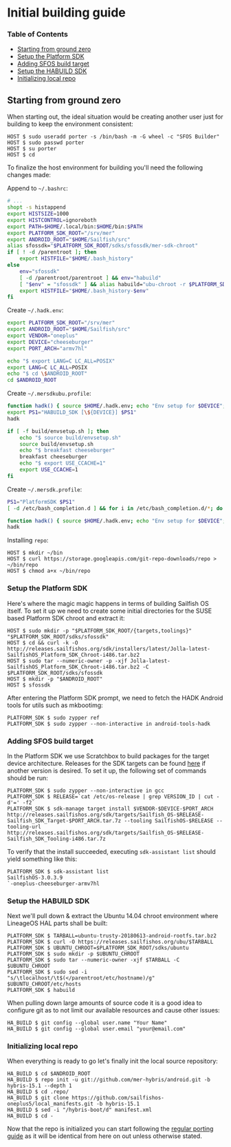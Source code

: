 # Initial building guide

### Table of Contents
* [Starting from ground zero](#starting-from-ground-zero)
* [Setup the Platform SDK](#setup-the-platform-sdk)
* [Adding SFOS build target](#adding-sfos-build-target)
* [Setup the HABUILD SDK](#setup-the-habuild-sdk)
* [Initializing local repo](#initializing-local-repo)

## Starting from ground zero

When starting out, the ideal situation would be creating another user just for building to keep the environment consistent:
```
HOST $ sudo useradd porter -s /bin/bash -m -G wheel -c "SFOS Builder"
HOST $ sudo passwd porter
HOST $ su porter
HOST $ cd
```

To finalize the host environment for building you'll need the following changes made:

Append to `~/.bashrc`:
```bash
# ...
shopt -s histappend
export HISTSIZE=1000
export HISTCONTROL=ignoreboth
export PATH=$HOME/.local/bin:$HOME/bin:$PATH
export PLATFORM_SDK_ROOT="/srv/mer"
export ANDROID_ROOT="$HOME/Sailfish/src"
alias sfossdk="$PLATFORM_SDK_ROOT/sdks/sfossdk/mer-sdk-chroot"
if [ ! -d /parentroot ]; then
    export HISTFILE="$HOME/.bash_history"
else
    env="sfossdk"
    [ -d /parentroot/parentroot ] && env="habuild"
    [ "$env" = "sfossdk" ] && alias habuild="ubu-chroot -r $PLATFORM_SDK_ROOT/sdks/ubuntu"
    export HISTFILE="$HOME/.bash_history-$env"
fi
```

Create `~/.hadk.env`:
```bash
export PLATFORM_SDK_ROOT="/srv/mer"
export ANDROID_ROOT="$HOME/Sailfish/src"
export VENDOR="oneplus"
export DEVICE="cheeseburger"
export PORT_ARCH="armv7hl"

echo "$ export LANG=C LC_ALL=POSIX"
export LANG=C LC_ALL=POSIX
echo "$ cd \$ANDROID_ROOT"
cd $ANDROID_ROOT
```

Create `~/.mersdkubu.profile`:
```bash
function hadk() { source $HOME/.hadk.env; echo "Env setup for $DEVICE"; }
export PS1="HABUILD_SDK [\${DEVICE}] $PS1"
hadk

if [ -f build/envsetup.sh ]; then
    echo "$ source build/envsetup.sh"
    source build/envsetup.sh
    echo "$ breakfast cheeseburger"
    breakfast cheeseburger
    echo "$ export USE_CCACHE=1"
    export USE_CCACHE=1
fi
```

Create `~/.mersdk.profile`:
```bash
PS1="PlatformSDK $PS1"
[ -d /etc/bash_completion.d ] && for i in /etc/bash_completion.d/*; do . $i; done

function hadk() { source $HOME/.hadk.env; echo "Env setup for $DEVICE"; }
hadk
```
Installing `repo`:
```
HOST $ mkdir ~/bin
HOST $ curl https://storage.googleapis.com/git-repo-downloads/repo > ~/bin/repo
HOST $ chmod a+x ~/bin/repo
```


### Setup the Platform SDK

Here's where the magic magic happens in terms of building Sailfish OS itself. To set it up we need to create some initial directories for the SUSE based Platform SDK chroot and extract it:
```
HOST $ sudo mkdir -p "$PLATFORM_SDK_ROOT/{targets,toolings}" "$PLATFORM_SDK_ROOT/sdks/sfossdk"
HOST $ cd && curl -k -O http://releases.sailfishos.org/sdk/installers/latest/Jolla-latest-SailfishOS_Platform_SDK_Chroot-i486.tar.bz2
HOST $ sudo tar --numeric-owner -p -xjf Jolla-latest-SailfishOS_Platform_SDK_Chroot-i486.tar.bz2 -C $PLATFORM_SDK_ROOT/sdks/sfossdk
HOST $ mkdir -p "$ANDROID_ROOT"
HOST $ sfossdk
```

After entering the Platform SDK prompt, we need to fetch the HADK Android tools for utils such as mkbootimg:
```
PLATFORM_SDK $ sudo zypper ref
PLATFORM_SDK $ sudo zypper --non-interactive in android-tools-hadk
```

### Adding SFOS build target

In the Platform SDK we use Scratchbox to build packages for the target device architecture. Releases for the SDK targets can be found [here](http://releases.sailfishos.org/sdk/targets/) if another version is desired. To set it up, the following set of commands should be run:
```
PLATFORM_SDK $ sudo zypper --non-interactive in gcc
PLATFORM_SDK $ RELEASE=`cat /etc/os-release | grep VERSION_ID | cut -d'=' -f2`
PLATFORM_SDK $ sdk-manage target install $VENDOR-$DEVICE-$PORT_ARCH http://releases.sailfishos.org/sdk/targets/Sailfish_OS-$RELEASE-Sailfish_SDK_Target-$PORT_ARCH.tar.7z --tooling SailfishOS-$RELEASE --tooling-url http://releases.sailfishos.org/sdk/targets/Sailfish_OS-$RELEASE-Sailfish_SDK_Tooling-i486.tar.7z
```

To verify that the install succeeded, executing `sdk-assistant list` should yield something like this:
```
PLATFORM_SDK $ sdk-assistant list
SailfishOS-3.0.3.9
`-oneplus-cheeseburger-armv7hl
```

### Setup the HABUILD SDK

Next we'll pull down & extract the Ubuntu 14.04 chroot environment where LineageOS HAL parts shall be built:
```
PLATFORM_SDK $ TARBALL=ubuntu-trusty-20180613-android-rootfs.tar.bz2
PLATFORM_SDK $ curl -O https://releases.sailfishos.org/ubu/$TARBALL
PLATFORM_SDK $ UBUNTU_CHROOT=$PLATFORM_SDK_ROOT/sdks/ubuntu
PLATFORM_SDK $ sudo mkdir -p $UBUNTU_CHROOT
PLATFORM_SDK $ sudo tar --numeric-owner -xjf $TARBALL -C $UBUNTU_CHROOT
PLATFORM_SDK $ sudo sed -i "s/\tlocalhost/\t$(</parentroot/etc/hostname)/g" $UBUNTU_CHROOT/etc/hosts
PLATFORM_SDK $ habuild
```

When pulling down large amounts of source code it is a good idea to configure git as to not limit our available resources and cause other issues:
```
HA_BUILD $ git config --global user.name "Your Name"
HA_BUILD $ git config --global user.email "your@email.com"
```

### Initializing local repo

When everything is ready to go let's finally init the local source repository:
```
HA_BUILD $ cd $ANDROID_ROOT
HA_BUILD $ repo init -u git://github.com/mer-hybris/android.git -b hybris-15.1 --depth 1
HA_BUILD $ cd .repo/
HA_BUILD $ git clone https://github.com/sailfishos-oneplus5/local_manifests.git -b hybris-15.1
HA_BUILD $ sed -i "/hybris-boot/d" manifest.xml
HA_BUILD $ cd -
```

Now that the repo is initialized you can start following the [regular porting guide](BUILDING.md) as it will be identical from here on out unless otherwise stated.
